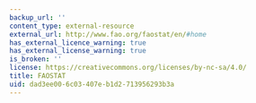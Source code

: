 ```yaml
---
backup_url: ''
content_type: external-resource
external_url: http://www.fao.org/faostat/en/#home
has_external_licence_warning: true
has_external_license_warning: true
is_broken: ''
license: https://creativecommons.org/licenses/by-nc-sa/4.0/
title: FAOSTAT
uid: dad3ee00-6c03-407e-b1d2-713956293b3a
---
```

